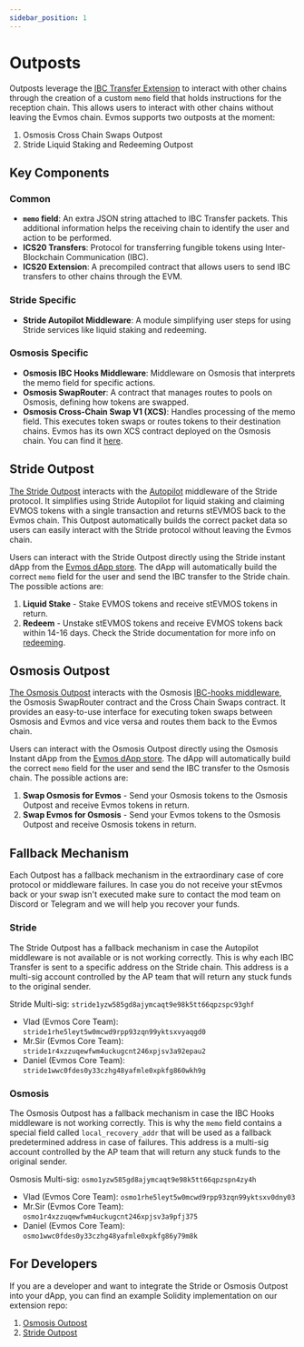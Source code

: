 ```yaml
---
sidebar_position: 1
---
```


# Outposts

Outposts leverage the
[IBC Transfer Extension](https://docs.evmos.org/develop/smart-contracts/evm-extensions/ibc-transfer)
to interact with other chains through the creation of a custom `memo` field that holds instructions for the
reception chain. This allows users to interact with other chains without leaving the Evmos chain. Evmos supports
two outposts at the moment:

1. Osmosis Cross Chain Swaps Outpost
2. Stride Liquid Staking and Redeeming Outpost

## Key Components

### Common

- **`memo` field**: An extra JSON string attached to IBC Transfer packets. This additional information helps
  the receiving chain to identify the user and action to be performed.
- **ICS20 Transfers**: Protocol for transferring fungible tokens using Inter-Blockchain Communication (IBC).
- **ICS20 Extension**: A precompiled contract that allows users to send IBC transfers to other chains through the EVM.

### Stride Specific

- **Stride Autopilot Middleware**: A module simplifying user steps for using Stride services like liquid staking
  and redeeming.

### Osmosis Specific

- **Osmosis IBC Hooks Middleware**: Middleware on Osmosis that interprets the memo field for specific actions.
- **Osmosis SwapRouter**: A contract that manages routes to pools on Osmosis, defining how tokens are swapped.
- **Osmosis Cross-Chain Swap V1 (XCS)**: Handles processing of the memo field.
  This executes token swaps or routes tokens to their destination chains.
  Evmos has its own XCS contract deployed on the Osmosis chain.
  You can find it
  [here](https://celatone.osmosis.zone/osmosis-1/contracts/osmo18rj46qcpr57m3qncrj9cuzm0gn3km08w5jxxlnw002c9y7xex5xsu74ytz).

## Stride Outpost

[The Stride Outpost](https://store.evmos.org/dapps/staking/stride) interacts with the
[Autopilot](https://docs.stride.zone/docs/integrate-liquid-staking) middleware of the Stride protocol.
It simplifies using Stride Autopilot for liquid staking and claiming EVMOS tokens with a single transaction
and returns stEVMOS back to the Evmos chain. This Outpost automatically builds the correct packet data so users
can easily interact with the Stride protocol without leaving the Evmos chain.

Users can interact with the Stride Outpost directly using the Stride instant dApp
from the [Evmos dApp store](https://app.evmos.org/dapps/staking/stride). The dApp will automatically build
the correct `memo` field for the user and send the IBC transfer to the Stride chain. The possible actions are:

1. **Liquid Stake** - Stake EVMOS tokens and receive stEVMOS tokens in return.
2. **Redeem** - Unstake stEVMOS tokens and receive EVMOS tokens back within 14-16 days. Check
   the Stride documentation for more info on [redeeming](https://docs.stride.zone/docs/unstaking).

## Osmosis Outpost

[The Osmosis Outpost](https://app.evmos.org/dapps/defi/osmosis) interacts with the Osmosis
[IBC-hooks middleware](https://github.com/osmosis-labs/osmosis/tree/main/x/ibc-hooks), the Osmosis SwapRouter contract
and the Cross Chain Swaps contract. It provides an easy-to-use interface for executing token swaps between
Osmosis and Evmos and vice versa and routes them back to the Evmos chain.

Users can interact with the Osmosis Outpost directly using the Osmosis Instant dApp
from the [Evmos dApp store](https://store.evmos.org/dapps/defi/osmosis). The dApp will automatically build
the correct `memo` field for the user and send the IBC transfer to the Osmosis chain. The possible actions are:

1. **Swap Osmosis for Evmos** - Send your Osmosis tokens to the Osmosis Outpost and receive Evmos tokens in return.
2. **Swap Evmos for Osmosis** - Send your Evmos tokens to the Osmosis Outpost and receive Osmosis tokens in return.

## Fallback Mechanism

Each Outpost has a fallback mechanism in the extraordinary case of core protocol or middleware failures.
In case you do not receive your stEvmos back or your swap isn't executed make sure to contact the
mod team on Discord or Telegram and we will help you recover your funds.

### Stride

The Stride Outpost has a fallback mechanism in case the Autopilot middleware is not available or is not working
correctly. This is why each IBC Transfer is sent to a specific address on the Stride chain. This address is
a multi-sig account controlled by the AP team that will return any stuck funds to the original sender.

Stride Multi-sig: `stride1yzw585gd8ajymcaqt9e98k5tt66qpzspc93ghf`

- Vlad (Evmos Core Team): `stride1rhe5leyt5w0mcwd9rpp93zqn99yktsxvyaqgd0`
- Mr.Sir (Evmos Core Team): `stride1r4xzzuqewfwm4uckugcnt246xpjsv3a92epau2`
- Daniel (Evmos Core Team): `stride1wwc0fdes0y33czhg48yafmle0xpkfg860wkh9g`

### Osmosis

The Osmosis Outpost has a fallback mechanism in case the IBC Hooks middleware is not working correctly.
This is why the `memo` field contains a special field called `local_recovery_addr` that will be used as a fallback
predetermined address in case of failures. This address is a multi-sig account controlled by the AP team
that will return any stuck funds to the original sender.

Osmosis Multi-sig: `osmo1yzw585gd8ajymcaqt9e98k5tt66qpzspn4zy4h`

- Vlad (Evmos Core Team): `osmo1rhe5leyt5w0mcwd9rpp93zqn99yktsxv0dny03`
- Mr.Sir (Evmos Core Team): `osmo1r4xzzuqewfwm4uckugcnt246xpjsv3a9pfj375`
- Daniel (Evmos Core Team): `osmo1wwc0fdes0y33czhg48yafmle0xpkfg86y79m8k`

## For Developers

If you are a developer and want to integrate the Stride or Osmosis Outpost into your dApp, you can find
an example Solidity implementation on our extension repo:

1. [Osmosis Outpost](https://github.com/evmos/extensions/tree/main/outposts/osmosis)
2. [Stride Outpost](https://github.com/evmos/extensions/tree/main/outposts/stride)

